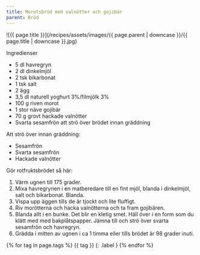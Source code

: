 ```yaml
---
title: Morotsbröd med valnötter och gojibär
parent: Bröd
---
```

![{{ page.title }}](/recipes/assets/images/{{ page.parent | downcase }}/{{ page.title | downcase }}.jpg)

Ingredienser

- 5 dl havregryn
- 2 dl dinkelmjöl
- 2 tsk bikarbonat
- 1 tsk salt
- 2 ägg
- 3,5 dl naturell yoghurt 3%/filmjölk 3%
- 100 g riven morot
- 1 stor näve gojibär
- 70 g grovt hackade valnötter
- Svarta sesamfrön att strö över brödet innan gräddning

Att strö över innan  gräddning:

- Sesamfrön
- Svarta sesamfrön
- Hackade valnötter

Gör rotfruktsbrödet så här:

1. Värm ugnen till 175 grader.
2. Mixa havregrynen i en matberedare till en fint mjöl, blanda i dinkelmjöl, salt och bikarbonat. Blanda.
3. Vispa upp äggen tills de är tjockt och lite fluffigt.
4. Riv morötterna och hacka valnötterna och ta fram gojibären.
5. Blanda allt i en bunke. Det blir en kletig smet. Häll över i en form som du klätt med med bakplåtspapper. Jämna till och strö över svarta sesamfrön och havregryn.
6. Grädda i mitten av ugnen i ca 1 timma eller tills brödet är 98 grader inuti.

{% for tag in page.tags %}
{{ tag }}
{: .label }
{% endfor %}
